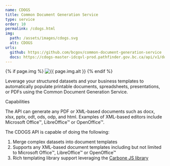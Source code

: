 ```yaml
---
name: CDOGS
title: Common Document Generation Service
type: service
order: 10
permalink: /cdogs.html
img:
  path: /assets/images/cdogs.svg
  alt: CDOGS 
urls:
  github: https://github.com/bcgov/common-document-generation-service
  docs: https://cdogs-master-idcqvl-prod.pathfinder.gov.bc.ca/api/v1/docs  
---
```

<div class="row">
  <div class="col-lg-12 text-center">
          {% if page.img %}
            <img class="img-fluid" src="{{ site.baseurl }}{{page.img.path }}" alt="{{ page.img.alt }}">
          {% endif %}   
  </div>
  <div class="col-md-12">
    <div><p>Leverage your structured datasets and your business templates to automatically populate printable documents, spreadsheets, presentations, or PDFs using the Common Document Generation Service.  
    </p></div>
    <div class="h5">Capabilities</div>
    <div><p>
The API can generate any PDF or XML-based documents such as docx, xlsx, pptx, odt, ods, odp, and html. Examples of XML-based editors include Microsoft Office&#x2122;, LibreOffice&#x2122; or OpenOffice&#x2122;.
      </p>
      <p>The CDOGS API is capable of doing the following:<ol>
        <li>Merge complex datasets into document templates</li>
        <li>Supports any XML-based document templates including but not limited to Microsoft Office&#x2122;, LibreOffice&#x2122; or OpenOffice&#x2122;</li>
        <li>Rich templating library support leveraging the <a href="https://carbone.io" target="_blank">Carbone JS library</a></li>
        </ol>
      </p>
    </div>
  </div>

</div>
